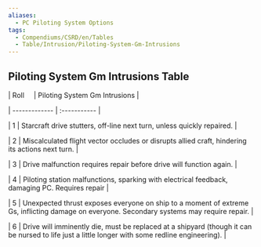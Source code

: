 ```yaml
---
aliases:
  - PC Piloting System Options
tags:
  - Compendiums/CSRD/en/Tables
  - Table/Intrusion/Piloting-System-Gm-Intrusions
---
```

  
## Piloting System Gm Intrusions Table  
|  Roll &nbsp; &nbsp; | Piloting System Gm Intrusions  |  
| ------------- | :----------- |  
| 1 | Starcraft drive stutters, off-line next turn, unless quickly repaired. |  
| 2 | Miscalculated flight vector occludes or disrupts allied craft, hindering its actions next turn. |  
| 3 | Drive malfunction requires repair before drive will function again. |  
| 4 | Piloting station malfunctions, sparking with electrical feedback, damaging PC. Requires repair |  
| 5 | Unexpected thrust exposes everyone on ship to a moment of extreme Gs, inflicting damage on everyone. Secondary systems may require repair. |  
| 6 | Drive will imminently die, must be replaced at a shipyard (though it can be nursed to life just a little longer with some redline engineering). |